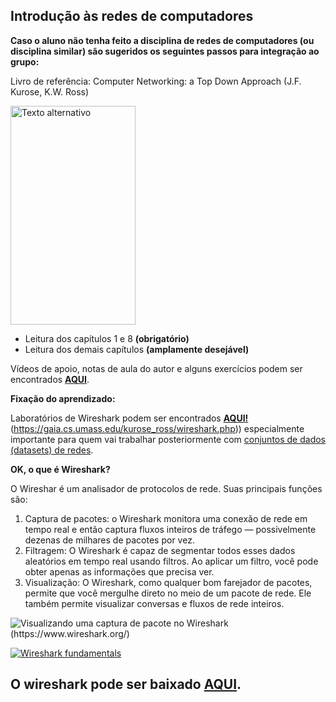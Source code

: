 
## Introdução às redes de computadores

**Caso o aluno não tenha feito a disciplina de redes de computadores (ou disciplina similar) são sugeridos os seguintes passos para integração ao grupo:**

 Livro de referência: Computer Networking: a Top Down Approach (J.F. Kurose, K.W. Ross)



<img src="https://github.com/fernandonakayama/guia_iniciacao_cientifica/blob/main/redes/computer_networks.jpg" alt="Texto alternativo" width="200" height="350">

 - Leitura dos capítulos 1 e 8 **(obrigatório)**
 - Leitura dos demais capítulos **(amplamente desejável)**
 
 Vídeos de apoio, notas de aula do autor e alguns exercícios podem ser encontrados [**AQUI**](https://gaia.cs.umass.edu/kurose_ross/online_lectures.htm).
    
**Fixação do aprendizado:**

Laboratórios de Wireshark podem ser encontrados **[AQUI!](https://gaia.cs.umass.edu/kurose_ross/wireshark.php)** (https://gaia.cs.umass.edu/kurose_ross/wireshark.php)) especialmente importante para quem vai trabalhar posteriormente com [conjuntos de dados (datasets) de redes](https://github.com/fernandonakayama/guia_iniciacao_cientifica/tree/main/trafego_rede).

**OK, o que é Wireshark?**

O Wireshar é um analisador de protocolos de rede. Suas principais funções são:

 1. Captura de pacotes: o Wireshark monitora uma conexão de rede em tempo real e então captura fluxos inteiros de tráfego — possivelmente dezenas de milhares de pacotes por vez. 
 2. Filtragem: O Wireshark é capaz de segmentar todos esses dados aleatórios em tempo real usando filtros. Ao aplicar um filtro, você pode obter apenas as informações que precisa ver. 
 3. Visualização: O Wireshark, como qualquer bom farejador de pacotes, permite que você mergulhe direto
    no meio de um pacote de rede. Ele também permite visualizar conversas e fluxos de rede inteiros.
    
![Visualizando uma captura de pacote no Wireshark (https://www.wireshark.org/)](https://github.com/fernandonakayama/guia_iniciacao_cientifica/blob/main/redes/packet-capture-in-wireshark.jpg)




[![Wireshark fundamentals](https://github.com/fernandonakayama/guia_iniciacao_cientifica/blob/main/redes/wireshark_video.jpg)](https://youtu.be/OU-A2EmVrKQ?si=hR9WdTLUBgNPpQrR "Wireshark fundamentals")

## **O wireshark pode ser baixado [AQUI](https://www.wireshark.org/download.html).**
